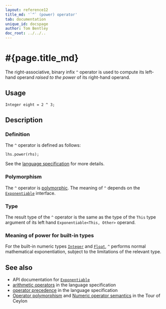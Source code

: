 ```yaml
---
layout: reference12
title_md: '`^` (power) operator'
tab: documentation
unique_id: docspage
author: Tom Bentley
doc_root: ../../..
---
```


# #{page.title_md}

The right-associative, binary infix `^` operator is used to compute its left-hand 
operand *raised to the power* of its right-hand operand.

## Usage 

<!-- try: -->
    Integer eight = 2 ^ 3;

## Description

### Definition

The `^` operator is defined as follows:

<!-- check:none -->
<!-- try: -->
    lhs.power(rhs);

See the [language specification](#{site.urls.spec_current}#arithmetic) for more details.

### Polymorphism

The `^` operator is [polymorphic](#{page.doc_root}/reference/operator/operator-polymorphism). 
The meaning of `^` depends on the 
[`Exponentiable`](#{site.urls.apidoc_1_2}/Exponentiable.type.html) interface.

### Type

The result type of the `^` operator is the same as the type of the `This` type argument of its left hand 
`Exponentiable<This, Other>` operand.

### Meaning of power for built-in types

For the built-in numeric types [`Integer`](#{site.urls.apidoc_1_2}/Integer.type.html) and
[`Float`](#{site.urls.apidoc_1_2}/Float.type.html), `^` 
performs normal mathematical exponentiation, subject to the limitations
of the relevant type.


## See also

* API documentation for [`Exponentiable`](#{site.urls.apidoc_1_2}/Exponentiable.type.html)
* [arithmetic operators](#{site.urls.spec_current}#arithmetic) in the 
  language specification
* [operator precedence](#{site.urls.spec_current}#operatorprecedence) in the 
  language specification
* [Operator polymorphism](#{page.doc_root}/tour/language-module/#operator_polymorphism) 
  and 
  [Numeric operator semantics](#{page.doc_root}/tour/language-module/#numeric_operator_semantics) 
  in the Tour of Ceylon
